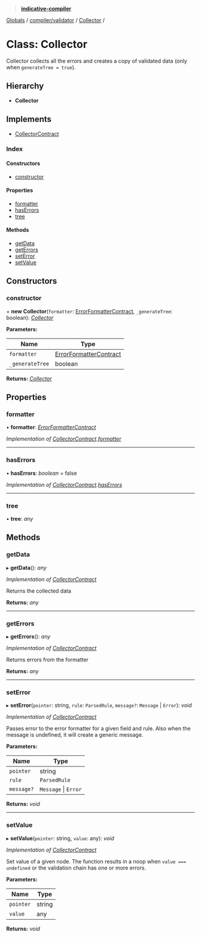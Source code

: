 > **[indicative-compiler](../README.md)**

[Globals](../README.md) / [compiler/validator](../modules/compiler_validator.md) / [Collector](compiler_validator.collector.md) /

# Class: Collector

Collector collects all the errors and creates a copy of validated
data (only when `generateTree = true`).

## Hierarchy

* **Collector**

## Implements

* [CollectorContract](../interfaces/compiler_main.collectorcontract.md)

### Index

#### Constructors

* [constructor](compiler_validator.collector.md#constructor)

#### Properties

* [formatter](compiler_validator.collector.md#formatter)
* [hasErrors](compiler_validator.collector.md#haserrors)
* [tree](compiler_validator.collector.md#tree)

#### Methods

* [getData](compiler_validator.collector.md#getdata)
* [getErrors](compiler_validator.collector.md#geterrors)
* [setError](compiler_validator.collector.md#seterror)
* [setValue](compiler_validator.collector.md#setvalue)

## Constructors

###  constructor

\+ **new Collector**(`formatter`: [ErrorFormatterContract](../interfaces/compiler_main.errorformattercontract.md), `_generateTree`: boolean): *[Collector](compiler_validator.collector.md)*

**Parameters:**

Name | Type |
------ | ------ |
`formatter` | [ErrorFormatterContract](../interfaces/compiler_main.errorformattercontract.md) |
`_generateTree` | boolean |

**Returns:** *[Collector](compiler_validator.collector.md)*

## Properties

###  formatter

• **formatter**: *[ErrorFormatterContract](../interfaces/compiler_main.errorformattercontract.md)*

*Implementation of [CollectorContract](../interfaces/compiler_main.collectorcontract.md).[formatter](../interfaces/compiler_main.collectorcontract.md#formatter)*

___

###  hasErrors

• **hasErrors**: *boolean* = false

*Implementation of [CollectorContract](../interfaces/compiler_main.collectorcontract.md).[hasErrors](../interfaces/compiler_main.collectorcontract.md#haserrors)*

___

###  tree

• **tree**: *any*

## Methods

###  getData

▸ **getData**(): *any*

*Implementation of [CollectorContract](../interfaces/compiler_main.collectorcontract.md)*

Returns the collected data

**Returns:** *any*

___

###  getErrors

▸ **getErrors**(): *any*

*Implementation of [CollectorContract](../interfaces/compiler_main.collectorcontract.md)*

Returns errors from the formatter

**Returns:** *any*

___

###  setError

▸ **setError**(`pointer`: string, `rule`: `ParsedRule`, `message?`: `Message` | `Error`): *void*

*Implementation of [CollectorContract](../interfaces/compiler_main.collectorcontract.md)*

Passes error to the error formatter for a given field and rule. Also when the
message is undefined, it will create a generic message.

**Parameters:**

Name | Type |
------ | ------ |
`pointer` | string |
`rule` | `ParsedRule` |
`message?` | `Message` \| `Error` |

**Returns:** *void*

___

###  setValue

▸ **setValue**(`pointer`: string, `value`: any): *void*

*Implementation of [CollectorContract](../interfaces/compiler_main.collectorcontract.md)*

Set value of a given node. The function results in a noop
when `value === undefined` or the validation chain has
one or more errors.

**Parameters:**

Name | Type |
------ | ------ |
`pointer` | string |
`value` | any |

**Returns:** *void*
